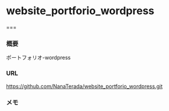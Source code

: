 # website_portforio_wordpress


===

### 概要
ポートフォリオ-wordpress

### URL
https://github.com/NanaTerada/website_portforio_wordpress.git

### メモ
